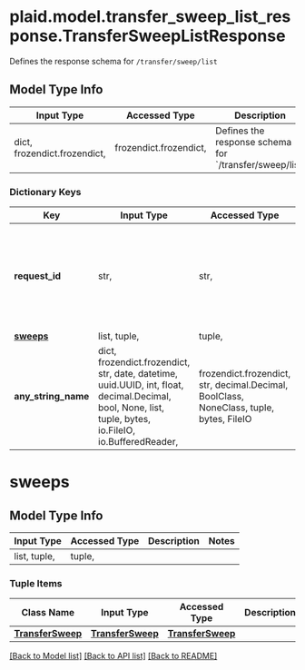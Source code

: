 # plaid.model.transfer_sweep_list_response.TransferSweepListResponse

Defines the response schema for `/transfer/sweep/list`

## Model Type Info
Input Type | Accessed Type | Description | Notes
------------ | ------------- | ------------- | -------------
dict, frozendict.frozendict,  | frozendict.frozendict,  | Defines the response schema for &#x60;/transfer/sweep/list&#x60; | 

### Dictionary Keys
Key | Input Type | Accessed Type | Description | Notes
------------ | ------------- | ------------- | ------------- | -------------
**request_id** | str,  | str,  | A unique identifier for the request, which can be used for troubleshooting. This identifier, like all Plaid identifiers, is case sensitive. | 
**[sweeps](#sweeps)** | list, tuple,  | tuple,  |  | 
**any_string_name** | dict, frozendict.frozendict, str, date, datetime, uuid.UUID, int, float, decimal.Decimal, bool, None, list, tuple, bytes, io.FileIO, io.BufferedReader,  | frozendict.frozendict, str, decimal.Decimal, BoolClass, NoneClass, tuple, bytes, FileIO | any string name can be used but the value must be the correct type | [optional]

# sweeps

## Model Type Info
Input Type | Accessed Type | Description | Notes
------------ | ------------- | ------------- | -------------
list, tuple,  | tuple,  |  | 

### Tuple Items
Class Name | Input Type | Accessed Type | Description | Notes
------------- | ------------- | ------------- | ------------- | -------------
[**TransferSweep**](TransferSweep.md) | [**TransferSweep**](TransferSweep.md) | [**TransferSweep**](TransferSweep.md) |  | 

[[Back to Model list]](../../README.md#documentation-for-models) [[Back to API list]](../../README.md#documentation-for-api-endpoints) [[Back to README]](../../README.md)

